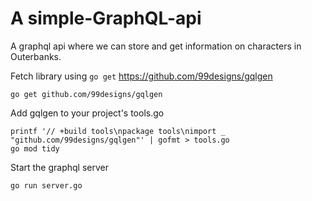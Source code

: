 # A simple-GraphQL-api
A graphql api where we can store and get information on characters in Outerbanks.

Fetch library using `go get`
https://github.com/99designs/gqlgen

```go get github.com/99designs/gqlgen```

Add gqlgen to your project's tools.go
```
printf '// +build tools\npackage tools\nimport _ "github.com/99designs/gqlgen"' | gofmt > tools.go
go mod tidy
```

Start the graphql server
```
go run server.go
```
